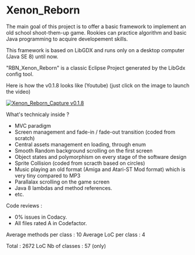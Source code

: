 # Xenon_Reborn

The main goal of this project is to offer a basic framework to implement an old school shoot-them-up game. 
Rookies can practice algorithm and basic Java programming to acquire developement skills.

This framework is based on LibGDX and runs only on a desktop computer (Java SE 8) until now.

"RBN_Xenon_Reborn" is a classic Eclipse Project generated by the LibGdx config tool.

Here is how the v0.1.8 looks like (Youtube) (just click on the image to launch the video)

[![Xenon_Reborn_Capture v0.1.8](http://img.youtube.com/vi/ki39sbk4VKc/0.jpg)](https://youtu.be/ki39sbk4VKc)

What's technicaly inside ?
- MVC paradigm
- Screen management and fade-in / fade-out transition (coded from scratch)
- Central assets management en loading, through enum
- Smooth Random background scrolling on the first screen
- Object states and polymorphism on every stage of the software design
- Sprite Collision (coded from scracth based on circles)
- Music playing an old format (Amiga and Atari-ST Mod format) which is very tiny compared to MP3
- Parallalax scrolling on the game screen
- Java 8 lambdas and method references.
- etc.

Code reviews :
- 0% issues in Codacy.
- All files rated A in Codefactor.

Average methods per class : 10 
Average LoC per class : 4

Total : 2672 LoC
Nb of classes : 57 (only)
